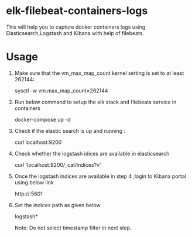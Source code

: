 # elk-filebeat-containers-logs
This will help you to capture docker containers logs using Elasticsearch,Logstash and Kibana with help of filebeats.
# Usage
1. Make sure that the vm_max_map_count kernel setting is set to at least 262144:

   sysctl -w vm.max_map_count=262144
   
2. Run below command to setup the elk stack and filebeats service in containers

   docker-compose up -d
   
3. Check if the elastic search is up and running :

   curl localhost:9200
   
4. Check whether the logstash idices are available in elasticsearch

   curl 'localhost:9200/_cat/indices?v'

5. Once the logstash indices are available in step 4 ,login to Kibana portal using below link

   http://<localhost>:5601
  
6. Set the indices path as given below

   logstash*
  
   Note: Do not select timestamp filter in next step.


   
